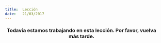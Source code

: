 ```yaml
---
title:  Lección
date:   21/03/2017
---
```


### <center>Todavía estamos trabajando en esta lección. Por favor, vuelva más tarde.</center>
